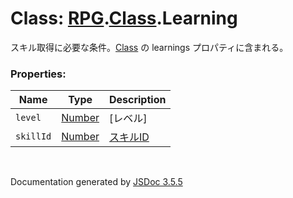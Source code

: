 # Class: [RPG](RPG.md).[Class](RPG.Class.md).Learning
スキル取得に必要な条件。[Class](RPG.Class.md) の learnings プロパティに含まれる。


### Properties:

| Name | Type | Description |
| --- | --- | --- |
| `level` | [Number](Number.md) | [レベル] |
| `skillId` | [Number](Number.md) | [スキルID](RPG.Skill.md#スキルid) |

 <br>

  Documentation generated by [JSDoc 3.5.5](https://github.com/jsdoc3/jsdoc)
